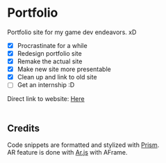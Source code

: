 # Portfolio
Portfolio site for my game dev endeavors. xD<br>

- [x] Procrastinate for a while
- [x] Redesign portfolio site
- [x] Remake the actual site
- [x] Make new site more presentable
- [x] Clean up and link to old site
- [ ] Get an internship :D

Direct link to website: [Here](https://hagefx-78.github.io/Portfolio/) <br><br>



## Credits
Code snippets are formatted and stylized with [Prism](https://github.com/PrismJS/prism).<br>
AR feature is done with [Ar.js](https://github.com/AR-js-org/AR.js) with AFrame.